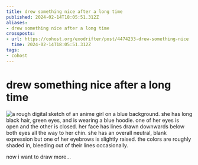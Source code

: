 ```yaml
---
title: drew something nice after a long time
published: 2024-02-14T18:05:51.312Z
aliases:
- drew something nice after a long time
crossposts:
- url: https://cohost.org/exodrifter/post/4474233-drew-something-nice
  time: 2024-02-14T18:05:51.312Z
tags:
- cohost
---
```


# drew something nice after a long time

![a rough digital sketch of an anime girl on a blue background. she has long black hair, green eyes, and is wearing a blue hoodie. one of her eyes is open and the other is closed. her face has lines drawn downwards below both eyes all the way to her chin. she has an overall neutral, blank expression but one of her eyebrows is slightly raised. the colors are roughly shaded in, bleeding out of their lines occasionally.](20240214180551-pressure-avatar.png)

now i want to draw more...
